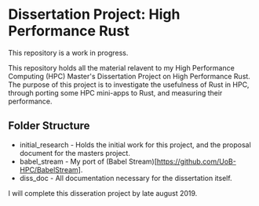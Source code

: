 # Dissertation Project: High Performance Rust

This repository is a work in progress.

This repository holds all the material relavent to my High Performance Computing (HPC) Master's Dissertation Project on High Performance Rust. The purpose of this project is to investigate the usefulness of Rust in HPC, through porting some HPC mini-apps to Rust, and measuring their performance.

## Folder Structure
* initial\_research - Holds the initial work for this project, and the proposal document for the masters project.
* babel\_stream - My port of (Babel Stream)[https://github.com/UoB-HPC/BabelStream].
* diss\_doc - All documentation necessary for the dissertation itself.


I will complete this disseration project by late august 2019.
